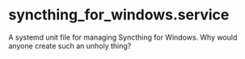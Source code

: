 # syncthing_for_windows.service
A systemd unit file for managing Syncthing for Windows. Why would anyone create such an unholy thing?
